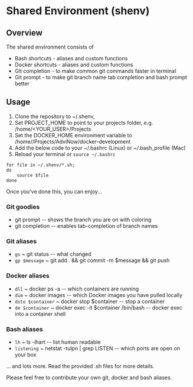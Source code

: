 # Shared Environment (shenv)

## Overview

The shared environment consists of 

- Bash shortcuts - aliases and custom functions
- Docker shortcuts - aliases and custom functions
- Git completion - to make common git commands faster in terminal
- Git prompt - to make git branch name tab completion and bash prompt better

## Usage

1. Clone the repository to ~/.shenv, 
1. Set PROJECT_HOME to point to your projects folder, e.g. /home/<YOUR_USER>/Projects 
1. Set the DOCKER_HOME environment variable to /home/<YOUR-USER>/Projects/AdviNow/docker-development
1. Add the below code to your ~/.bashrc (Linux) or ~/.bash_profile (Mac)
1. Reload your terminal or `source ~/.bashrc`

```
for file in ~/.shenv/*.sh;
do
    source $file
done
```

Once you've done this, you can enjoy...

### Git goodies

   - git prompt -- shows the branch you are on with coloring
   - git completion -- enables tab-completion of branch names

### Git aliases

   - `gs` ~ git status -- what changed
   - `gp $message` ~ git add . && git commit -m $message && git push

### Docker aliases

   - `dll` ~ docker ps -a -- which containers are running
   - `dim` ~ docker images -- which Docker images you have pulled locally
   - `dsto $container` ~ docker stop $container -- stop a container
   - `de $container` ~ docker exec -it $container /bin/bash -- docker exec into a container shell

### Bash aliases

   - `lh` ~ ls -lhart -- list human readable
   - `listening` ~ netstat -tulpn | grep LISTEN -- which ports are open on your box

... and lots more. Read the provided .sh files for more details.

Please feel free to contribute your own git, docker and bash aliases.
